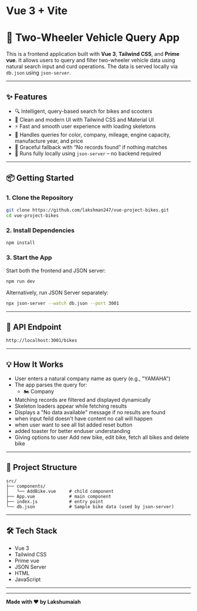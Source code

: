 # Vue 3 + Vite
# 🚀 Two-Wheeler Vehicle Query App

This is a frontend application built with **Vue 3**, **Tailwind CSS**, and **Prime vue**. It allows users to query and filter two-wheeler vehicle data using natural search input and curd operations. The data is served locally via `db.json` using `json-server`.

---

## ✨ Features

- 🔍 Intelligent, query-based search for bikes and scooters  
- 🎨 Clean and modern UI with Tailwind CSS and Material UI  
- ⚡ Fast and smooth user experience with loading skeletons  
- 🧠 Handles queries for color, company, mileage, engine capacity, manufacture year, and price  
- 📂 Graceful fallback with “No records found” if nothing matches  
- 🔌 Runs fully locally using `json-server` – no backend required  

---

## 📦 Getting Started

### 1. Clone the Repository

```bash
git clone https://github.com/lakshman247/vue-project-bikes.git
cd vue-project-bikes
```

### 2. Install Dependencies

```bash
npm install
```

### 3. Start the App

Start both the frontend and JSON server:

```bash
npm run dev
```

Alternatively, run JSON Server separately:

```bash
npx json-server --watch db.json --port 3001
```

---

## 📡 API Endpoint

```bash
http://localhost:3001/bikes
```

---

## 💡 How It Works

- User enters a natural company name as query (e.g., "YAMAHA")
- The app parses the query for:
  - 🏍️ Company
- Matching records are filtered and displayed dynamically
- Skeleton loaders appear while fetching results
- Displays a "No data available" message if no results are found
- when input feild doesn't have content no call will happen
- when user want to see all list added reset button
- added toaster for better enduser understanding
- Giving options to user Add new bike, edit bike, fetch all bikes and delete bike

---

## 📁 Project Structure

```
src/
├── components/
│   └── AddBike.vue     # child component
├── App.vue             # main component
├── index.js            # entry point
└── db.json             # Sample bike data (used by json-server)
```

---

## 🛠 Tech Stack

- Vue 3
- Tailwind CSS
- Prime vue
- JSON Server
- HTML
- JavaScript
---


---

**Made with ❤️ by Lakshumaiah**









